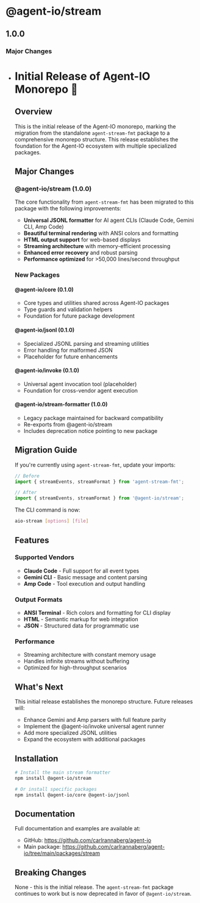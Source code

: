 # @agent-io/stream

## 1.0.0

### Major Changes

- # Initial Release of Agent-IO Monorepo 🎉

  ## Overview

  This is the initial release of the Agent-IO monorepo, marking the migration from the standalone
  `agent-stream-fmt` package to a comprehensive monorepo structure. This release establishes the
  foundation for the Agent-IO ecosystem with multiple specialized packages.

  ## Major Changes

  ### @agent-io/stream (1.0.0)

  The core functionality from `agent-stream-fmt` has been migrated to this package with the
  following improvements:
  - **Universal JSONL formatter** for AI agent CLIs (Claude Code, Gemini CLI, Amp Code)
  - **Beautiful terminal rendering** with ANSI colors and formatting
  - **HTML output support** for web-based displays
  - **Streaming architecture** with memory-efficient processing
  - **Enhanced error recovery** and robust parsing
  - **Performance optimized** for >50,000 lines/second throughput

  ### New Packages

  #### @agent-io/core (0.1.0)
  - Core types and utilities shared across Agent-IO packages
  - Type guards and validation helpers
  - Foundation for future package development

  #### @agent-io/jsonl (0.1.0)
  - Specialized JSONL parsing and streaming utilities
  - Error handling for malformed JSON
  - Placeholder for future enhancements

  #### @agent-io/invoke (0.1.0)
  - Universal agent invocation tool (placeholder)
  - Foundation for cross-vendor agent execution

  #### @agent-io/stream-formatter (1.0.0)
  - Legacy package maintained for backward compatibility
  - Re-exports from @agent-io/stream
  - Includes deprecation notice pointing to new package

  ## Migration Guide

  If you're currently using `agent-stream-fmt`, update your imports:

  ```typescript
  // Before
  import { streamEvents, streamFormat } from 'agent-stream-fmt';

  // After
  import { streamEvents, streamFormat } from '@agent-io/stream';
  ```

  The CLI command is now:

  ```bash
  aio-stream [options] [file]
  ```

  ## Features

  ### Supported Vendors
  - **Claude Code** - Full support for all event types
  - **Gemini CLI** - Basic message and content parsing
  - **Amp Code** - Tool execution and output handling

  ### Output Formats
  - **ANSI Terminal** - Rich colors and formatting for CLI display
  - **HTML** - Semantic markup for web integration
  - **JSON** - Structured data for programmatic use

  ### Performance
  - Streaming architecture with constant memory usage
  - Handles infinite streams without buffering
  - Optimized for high-throughput scenarios

  ## What's Next

  This initial release establishes the monorepo structure. Future releases will:
  - Enhance Gemini and Amp parsers with full feature parity
  - Implement the @agent-io/invoke universal agent runner
  - Add more specialized JSONL utilities
  - Expand the ecosystem with additional packages

  ## Installation

  ```bash
  # Install the main stream formatter
  npm install @agent-io/stream

  # Or install specific packages
  npm install @agent-io/core @agent-io/jsonl
  ```

  ## Documentation

  Full documentation and examples are available at:
  - GitHub: https://github.com/carlrannaberg/agent-io
  - Main package: https://github.com/carlrannaberg/agent-io/tree/main/packages/stream

  ## Breaking Changes

  None - this is the initial release. The `agent-stream-fmt` package continues to work but is now
  deprecated in favor of `@agent-io/stream`.
